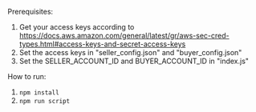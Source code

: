 Prerequisites:
1. Get your access keys according to https://docs.aws.amazon.com/general/latest/gr/aws-sec-cred-types.html#access-keys-and-secret-access-keys 
2. Set the access keys in "seller_config.json" and "buyer_config.json"
3. Set the SELLER_ACCOUNT_ID and BUYER_ACCOUNT_ID in "index.js"

How to run:
1. ```npm install```
2. ```npm run script```
   